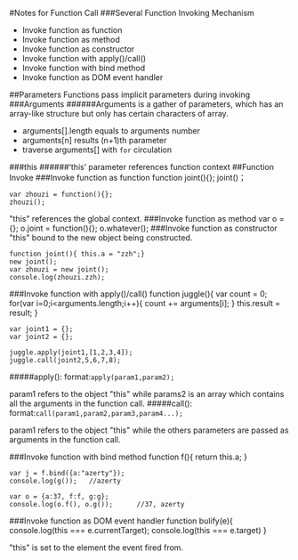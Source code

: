 #Notes for Function Call
###Several Function Invoking Mechanism
* Invoke function as function
* Invoke function as method
* Invoke function as constructor
* Invoke function with apply()/call()
* Invoke function with bind method
* Invoke function as DOM event handler

##Parameters
Functions pass implicit parameters during invoking
###Arguments
######Arguments is a gather of parameters, which has an array-like structure but only has certain characters of array.

* arguments[].length equals to arguments number
* arguments[n] results (n+1)th parameter
* traverse arguments[] with `for` circulation 

###this
######‘this’ parameter references function context 
##Function Invoke
###Invoke function as function
	function joint(){};
	joint()；

	var zhouzi = function(){};
	zhouzi();

"this" references the global context.
###Invoke function as method
	var o = {};
	o.joint = function(){};
	o.whatever();
###Invoke function as constructor
"this" bound to the new object being constructed.


	function joint(){ this.a = "zzh";}
	new joint();
	var zhouzi = new joint();
	console.log(zhouzi.zzh);
###Invoke function with apply()/call()
	function juggle(){
		var count = 0;
		for(var i=0;i<arguments.length;i++){
			count += arguments[i];
		}
		this.result = result;
	}
	
	var joint1 = {};
	var joint2 = {};
	
	juggle.apply(joint1,[1,2,3,4]);
	juggle.call(joint2,5,6,7,8);

#####apply():
format:`apply(param1,param2);`


param1 refers to the object "this" while params2 is an array which contains all the arguments in the function call.
#####call():
format:`call(param1,param2,param3,param4...);`

param1 refers to the object "this" while the others parameters are passed as arguments in the function call.

###Invoke function with bind method
	function f(){
		return this.a;
	}
	
	var j = f.bind({a:"azerty"});
	console.log(g());	//azerty
	
	var o = {a:37, f:f, g:g};
	console.log(o.f(), o.g());		//37, azerty
	
###Invoke function as DOM event handler
	function bulify(e){
		console.log(this === e.currentTarget);
		console.log(this === e.target)
	}

"this" is set to the element the event fired from.